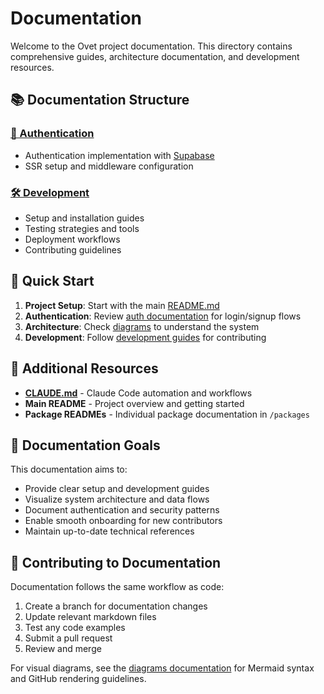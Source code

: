 # Documentation

Welcome to the Ovet project documentation. This directory contains comprehensive guides, architecture documentation, and development resources.

## 📚 Documentation Structure

### [🔐 Authentication](./auth/)
- Authentication implementation with [Supabase](https://supabase.com/ui/docs/nextjs/password-based-auth)
- SSR setup and middleware configuration


### [🛠️ Development](./development/)
- Setup and installation guides
- Testing strategies and tools
- Deployment workflows
- Contributing guidelines

## 🚀 Quick Start

1. **Project Setup**: Start with the main [README.md](../README.md)
2. **Authentication**: Review [auth documentation](./auth/) for login/signup flows
3. **Architecture**: Check [diagrams](./architecture/diagrams.md) to understand the system
4. **Development**: Follow [development guides](./development/) for contributing

## 📖 Additional Resources

- **[CLAUDE.md](../CLAUDE.md)** - Claude Code automation and workflows
- **Main README** - Project overview and getting started
- **Package READMEs** - Individual package documentation in `/packages`

## 🎯 Documentation Goals

This documentation aims to:
- Provide clear setup and development guides
- Visualize system architecture and data flows
- Document authentication and security patterns
- Enable smooth onboarding for new contributors
- Maintain up-to-date technical references

## 🤝 Contributing to Documentation

Documentation follows the same workflow as code:
1. Create a branch for documentation changes
2. Update relevant markdown files
3. Test any code examples
4. Submit a pull request
5. Review and merge

For visual diagrams, see the [diagrams documentation](./architecture/diagrams.md) for Mermaid syntax and GitHub rendering guidelines.

